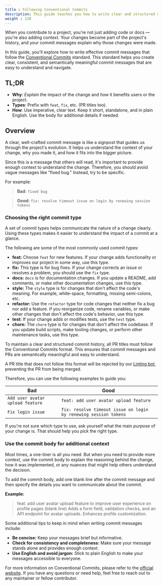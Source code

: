 ```yaml
---
title : Following Conventional Commits
description: This guide teaches you how to write clear and structured commit messages using the Conventional Commits standard.
weight : 120
---
```


When you contribute to a project, you're not just adding code or docs — you're also adding context. Your changes become part of the project's history, and your commit messages explain why those changes were made.

In this guide, you'll explore how to write effective commit messages that follow the [Conventional Commits](https://www.conventionalcommits.org/en/v1.0.0/) standard. This standard helps you create clear, consistent, and semantically meaningful commit messages that are easy to understand and navigate.

## TL;DR

- **Why**: *Explain* the impact of the change and *how* it benefits users or the project.
- **Types**: Prefix with `feat`, `fix`, etc. (PR titles too).
- **How**: Use imperative, clear text. Keep it short, standalone, and in plain English. Use the body for additional details if needed.

## Overview

A clear, well-crafted commit message is like a signpost that guides us through the project's evolution. It helps us understand the context of your change, why you made it, and how it fits into the bigger picture.

Since this is a message that others will read, it's important to provide enough context to understand the change. Therefore, you should avoid vague messages like "fixed bug." Instead, try to be specific.

For example:

> **Bad:** `fixed bug`  

> **Good:** `fix: resolve timeout issue on login by renewing session tokens`

### Choosing the right commit type

A set of commit types helps communicate the nature of a change clearly. Using these types makes it easier to understand the impact of a commit at a glance.

The following are some of the most commonly used commit types:

- **feat:** Choose `feat` for new features. If your change adds functionality or improves our project in some way, use this type.
- **fix:** This type is for bug fixes. If your change corrects an issue or resolves a problem, you should use the `fix` type.
- **docs:** `docs` is for documentation changes. If you update a README, add comments, or make other documentation changes, use this type.
- **style:** The `style` type is for changes that don't affect the code's meaning. For example, white-space, formatting, missing semi-colons, etc.
- **refactor:** Use the `refactor` type for code changes that neither fix a bug nor add a feature. If you reorganize code, rename variables, or make other changes that don't affect the code's behavior, use this type.
- **test:** If your change adds or modifies tests, use the `test` type.
- **chore:** The `chore` type is for changes that don't affect the codebase. If you update build scripts, make tooling changes, or perform other maintenance tasks, use this type.

To maintain a clear and structured commit history, all PR titles must follow the Conventional Commits format. This ensures that commit messages and PRs are semantically meaningful and easy to understand.  

A PR title that does not follow this format will be rejected by our [Linting bot](https://github.com/asyncapi/community/blob/master/.github/workflows/lint-pr-title.yml), preventing the PR from being merged.  

Therefore, you can use the following examples to guide you:

| Bad | Good |
| --- | --- |
| `Add user avatar upload feature` | `feat: add user avatar upload feature` |
| `Fix login issue` | `fix: resolve timeout issue on login by renewing session tokens` |

If you're not sure which type to use, ask yourself what the main *purpose* of your change is. That should help you pick the right type.

### Use the commit body for additional context

Most times, a one-liner is all you need. But when you need to provide more context, use the commit body to explain the reasoning behind the change, how it was implemented, or any nuances that might help others understand the decision.

To add the commit body, add one blank line after the commit message and then specify the details you want to communicate about the commit.

**Example:**

> feat: add user avatar upload feature to improve user experience on profile pages
> (blank line)
> Adds a form field, validation checks, and an API endpoint for avatar uploads. Enhances profile customization. 

Some additional tips to keep in mind when writing commit messages include:

- **Be concise:** Keep your messages brief but informative.
- **Check for consistency and completeness:** Make sure your message stands alone and provides enough context.
- **Use English and avoid jargon:** Stick to plain English to make your messages accessible to everyone.

For more information on Conventional Commits, please refer to the [official website](https://www.conventionalcommits.org/en/v1.0.0/). If you have any questions or need help, feel free to reach out to any maintainer or fellow contributor.